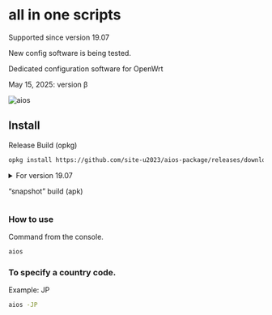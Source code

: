 # all in one scripts

Supported since version 19.07

New config software is being tested.

Dedicated configuration software for OpenWrt

May 15, 2025: version β

![aios](https://github.com/user-attachments/assets/5905387c-4117-48bd-afbf-eaacf70d1a1c)

## Install
Release Build (opkg)
```sh
opkg install https://github.com/site-u2023/aios-package/releases/download/ipk0.0/aios_all.ipk
```

<details><summary>For version 19.07</summary>

```sh
wget -O /tmp/aios_all.ipk "https://github.com/site-u2023/aios-package/releases/download/ipk0.0/aios_all.ipk"; opkg install /tmp/aios_all.ipk
```
---
</details>

“snapshot” build (apk)
```sh

```

### How to use
Command from the console.
```sh
aios
```

### To specify a country code.
Example: JP
```sh
aios -JP
```
